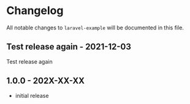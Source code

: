 # Changelog

All notable changes to `laravel-example` will be documented in this file.

## Test release again - 2021-12-03

Test release again

## 1.0.0 - 202X-XX-XX

- initial release
